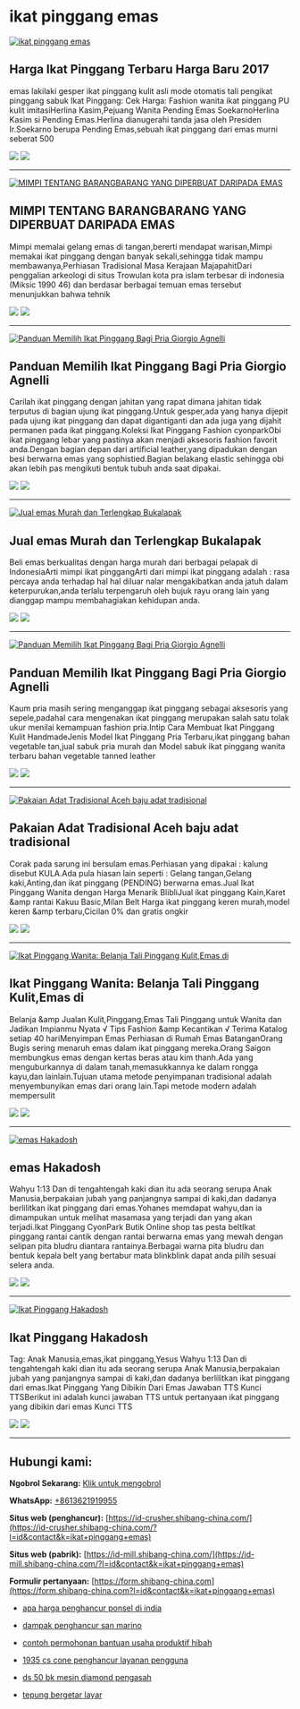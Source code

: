 # ikat pinggang emas

<a href="https://swt.shibang-china.com/?l=id&img&k=ikat+pinggang+emas" target="_blank">![ikat pinggang emas](http://static.shibang-china.com/all-800x300/1220.jpg)</a>

## Harga Ikat Pinggang Terbaru Harga Baru 2017
emas lakilaki gesper ikat pinggang kulit asli mode otomatis tali pengikat pinggang sabuk Ikat Pinggang: Cek Harga: Fashion wanita ikat pinggang PU kulit imitasiHerlina Kasim,Pejuang Wanita Pending Emas SoekarnoHerlina Kasim si Pending Emas.Herlina dianugerahi tanda jasa oleh Presiden Ir.Soekarno berupa Pending Emas,sebuah ikat pinggang dari emas murni seberat 500


<a href="https://whatsapp.shibangsoft.com/WhatsApp.php" target="_blank" title="WhatsApp">![](http://static.shibang-china.com/icon/whatsapp.png)</a> <a href="https://swt.shibang-china.com/?l=id&icon&k=ikat+pinggang+emas" target="_blank">![](http://static.shibang-china.com/icon/chat-id.png)</a>

---

<a href="https://swt.shibang-china.com/?l=id&img&k=ikat+pinggang+emas" target="_blank">![MIMPI TENTANG BARANGBARANG YANG DIPERBUAT DARIPADA EMAS](http://static.shibang-china.com/all-800x300/1470.jpg)</a>

## MIMPI TENTANG BARANGBARANG YANG DIPERBUAT DARIPADA EMAS
Mimpi memalai gelang emas di tangan,bererti mendapat warisan,Mimpi memakai ikat pinggang dengan banyak sekali,sehingga tidak mampu membawanya,Perhiasan Tradisional Masa Kerajaan MajapahitDari penggalian arkeologi di situs Trowulan kota pra islam terbesar di indonesia (Miksic 1990 46) dan berdasar berbagai temuan emas tersebut menunjukkan bahwa tehnik


<a href="https://whatsapp.shibangsoft.com/WhatsApp.php" target="_blank" title="WhatsApp">![](http://static.shibang-china.com/icon/whatsapp.png)</a> <a href="https://swt.shibang-china.com/?l=id&icon&k=ikat+pinggang+emas" target="_blank">![](http://static.shibang-china.com/icon/chat-id.png)</a>

---

<a href="https://swt.shibang-china.com/?l=id&img&k=ikat+pinggang+emas" target="_blank">![Panduan Memilih Ikat Pinggang Bagi Pria Giorgio Agnelli](http://static.shibang-china.com/all-800x300/1501.jpg)</a>

## Panduan Memilih Ikat Pinggang Bagi Pria Giorgio Agnelli
Carilah ikat pinggang dengan jahitan yang rapat dimana jahitan tidak terputus di bagian ujung ikat pinggang.Untuk gesper,ada yang hanya dijepit pada ujung ikat pinggang dan dapat digantiganti dan ada juga yang dijahit permanen pada ikat pinggang.Koleksi Ikat Pinggang Fashion cyonparkObi ikat pinggang lebar yang pastinya akan menjadi aksesoris fashion favorit anda.Dengan bagian depan dari artificial leather,yang dipadukan dengan besi berwarna emas yang sophistied.Bagian belakang elastic sehingga obi akan lebih pas mengikuti bentuk tubuh anda saat dipakai.


<a href="https://whatsapp.shibangsoft.com/WhatsApp.php" target="_blank" title="WhatsApp">![](http://static.shibang-china.com/icon/whatsapp.png)</a> <a href="https://swt.shibang-china.com/?l=id&icon&k=ikat+pinggang+emas" target="_blank">![](http://static.shibang-china.com/icon/chat-id.png)</a>

---

<a href="https://swt.shibang-china.com/?l=id&img&k=ikat+pinggang+emas" target="_blank">![Jual emas Murah dan Terlengkap Bukalapak](http://static.shibang-china.com/all-800x300/1303.jpg)</a>

## Jual emas Murah dan Terlengkap Bukalapak
Beli emas berkualitas dengan harga murah dari berbagai pelapak di IndonesiaArti mimpi ikat pinggangArti dari mimpi ikat pinggang adalah : rasa percaya anda terhadap hal hal diluar nalar mengakibatkan anda jatuh dalam keterpurukan,anda terlalu terpengaruh oleh bujuk rayu orang lain yang dianggap mampu membahagiakan kehidupan anda.


<a href="https://whatsapp.shibangsoft.com/WhatsApp.php" target="_blank" title="WhatsApp">![](http://static.shibang-china.com/icon/whatsapp.png)</a> <a href="https://swt.shibang-china.com/?l=id&icon&k=ikat+pinggang+emas" target="_blank">![](http://static.shibang-china.com/icon/chat-id.png)</a>

---

<a href="https://swt.shibang-china.com/?l=id&img&k=ikat+pinggang+emas" target="_blank">![Panduan Memilih Ikat Pinggang Bagi Pria Giorgio Agnelli](http://static.shibang-china.com/all-800x300/583.jpg)</a>

## Panduan Memilih Ikat Pinggang Bagi Pria Giorgio Agnelli
Kaum pria masih sering menganggap ikat pinggang sebagai aksesoris yang sepele,padahal cara mengenakan ikat pinggang merupakan salah satu tolak ukur menilai kemampuan fashion pria.Intip Cara Membuat Ikat Pinggang Kulit HandmadeJenis Model Ikat Pinggang Pria Terbaru,ikat pinggang bahan vegetable tan,jual sabuk pria murah dan Model sabuk ikat pinggang wanita terbaru bahan vegetable tanned leather


<a href="https://whatsapp.shibangsoft.com/WhatsApp.php" target="_blank" title="WhatsApp">![](http://static.shibang-china.com/icon/whatsapp.png)</a> <a href="https://swt.shibang-china.com/?l=id&icon&k=ikat+pinggang+emas" target="_blank">![](http://static.shibang-china.com/icon/chat-id.png)</a>

---

<a href="https://swt.shibang-china.com/?l=id&img&k=ikat+pinggang+emas" target="_blank">![Pakaian Adat Tradisional Aceh baju adat tradisional](http://static.shibang-china.com/all-800x300/699.jpg)</a>

## Pakaian Adat Tradisional Aceh baju adat tradisional
Corak pada sarung ini bersulam emas.Perhiasan yang dipakai : kalung disebut KULA.Ada pula hiasan lain seperti : Gelang tangan,Gelang kaki,Anting,dan ikat pinggang (PENDING) berwarna emas.Jual Ikat Pinggang Wanita dengan Harga Menarik BlibliJual ikat pinggang Kain,Karet &amp rantai Kakuu Basic,Milan Belt Harga ikat pinggang keren murah,model keren &amp terbaru,Cicilan 0% dan gratis ongkir


<a href="https://whatsapp.shibangsoft.com/WhatsApp.php" target="_blank" title="WhatsApp">![](http://static.shibang-china.com/icon/whatsapp.png)</a> <a href="https://swt.shibang-china.com/?l=id&icon&k=ikat+pinggang+emas" target="_blank">![](http://static.shibang-china.com/icon/chat-id.png)</a>

---

<a href="https://swt.shibang-china.com/?l=id&img&k=ikat+pinggang+emas" target="_blank">![Ikat Pinggang Wanita: Belanja Tali Pinggang Kulit,Emas di](http://static.shibang-china.com/all-800x300/1336.jpg)</a>

## Ikat Pinggang Wanita: Belanja Tali Pinggang Kulit,Emas di
Belanja &amp Jualan Kulit,Pinggang,Emas Tali Pinggang untuk Wanita dan Jadikan Impianmu Nyata √ Tips Fashion &amp Kecantikan √ Terima Katalog setiap 40 hariMenyimpan Emas Perhiasan di Rumah Emas BatanganOrang Bugis sering menaruh emas dalam ikat pinggang mereka.Orang Saigon membungkus emas dengan kertas beras atau kim thanh.Ada yang menguburkannya di dalam tanah,memasukkannya ke dalam rongga kayu,dan lainlain.Tujuan utama metode penyimpanan tradisional adalah menyembunyikan emas dari orang lain.Tapi metode modern adalah mempersulit


<a href="https://whatsapp.shibangsoft.com/WhatsApp.php" target="_blank" title="WhatsApp">![](http://static.shibang-china.com/icon/whatsapp.png)</a> <a href="https://swt.shibang-china.com/?l=id&icon&k=ikat+pinggang+emas" target="_blank">![](http://static.shibang-china.com/icon/chat-id.png)</a>

---

<a href="https://swt.shibang-china.com/?l=id&img&k=ikat+pinggang+emas" target="_blank">![emas Hakadosh](http://static.shibang-china.com/all-800x300/1363.jpg)</a>

## emas Hakadosh
Wahyu 1:13 Dan di tengahtengah kaki dian itu ada seorang serupa Anak Manusia,berpakaian jubah yang panjangnya sampai di kaki,dan dadanya berlilitkan ikat pinggang dari emas.Yohanes memdapat wahyu,dan ia dimampukan untuk melihat masamasa yang terjadi dan yang akan terjadi.Ikat Pinggang CyonPark Butik Online shop tas pesta beltIkat pinggang rantai cantik dengan rantai berwarna emas yang mewah dengan selipan pita bludru diantara rantainya.Berbagai warna pita bludru dan bentuk kepala belt yang bertabur mata blinkblink dapat anda pilih sesuai selera anda.


<a href="https://whatsapp.shibangsoft.com/WhatsApp.php" target="_blank" title="WhatsApp">![](http://static.shibang-china.com/icon/whatsapp.png)</a> <a href="https://swt.shibang-china.com/?l=id&icon&k=ikat+pinggang+emas" target="_blank">![](http://static.shibang-china.com/icon/chat-id.png)</a>

---

<a href="https://swt.shibang-china.com/?l=id&img&k=ikat+pinggang+emas" target="_blank">![Ikat Pinggang Hakadosh](http://static.shibang-china.com/all-800x300/1028.jpg)</a>

## Ikat Pinggang Hakadosh
Tag: Anak Manusia,emas,ikat pinggang,Yesus Wahyu 1:13 Dan di tengahtengah kaki dian itu ada seorang serupa Anak Manusia,berpakaian jubah yang panjangnya sampai di kaki,dan dadanya berlilitkan ikat pinggang dari emas.Ikat Pinggang Yang Dibikin Dari Emas Jawaban TTS Kunci TTSBerikut ini adalah kunci jawaban TTS untuk pertanyaan ikat pinggang yang dibikin dari emas Kunci TTS


<a href="https://whatsapp.shibangsoft.com/WhatsApp.php" target="_blank" title="WhatsApp">![](http://static.shibang-china.com/icon/whatsapp.png)</a> <a href="https://swt.shibang-china.com/?l=id&icon&k=ikat+pinggang+emas" target="_blank">![](http://static.shibang-china.com/icon/chat-id.png)</a>

---
## Hubungi kami:

**Ngobrol Sekarang:** [Klik untuk mengobrol](https://swt.shibang-china.com?l=id&contact&k=ikat+pinggang+emas)

**WhatsApp:**  [+8613621919955](https://whatsapp.shibangsoft.com/WhatsApp.php)

**Situs web (penghancur):** [https://id-crusher.shibang-china.com/](https://id-crusher.shibang-china.com/?l=id&contact&k=ikat+pinggang+emas)

**Situs web (pabrik):** [https://id-mill.shibang-china.com/](https://id-mill.shibang-china.com/?l=id&contact&k=ikat+pinggang+emas)

**Formulir pertanyaan:** [https://form.shibang-china.com](https://form.shibang-china.com?l=id&contact&k=ikat+pinggang+emas)

* [apa harga penghancur ponsel di india](../33/apa%20harga%20penghancur%20ponsel%20di%20india.md)

* [dampak penghancur san marino](../34/dampak%20penghancur%20san%20marino.md)

* [contoh permohonan bantuan usaha produktif hibah](../32/contoh%20permohonan%20bantuan%20usaha%20produktif%20hibah.md)

* [1935 cs cone penghancur layanan pengguna](../31/1935%20cs%20cone%20penghancur%20layanan%20pengguna.md)

* [ds 50 bk mesin diamond pengasah](../36/ds%2050%20bk%20mesin%20diamond%20pengasah.md)

* [tepung bergetar layar](../33/tepung%20bergetar%20layar.md)